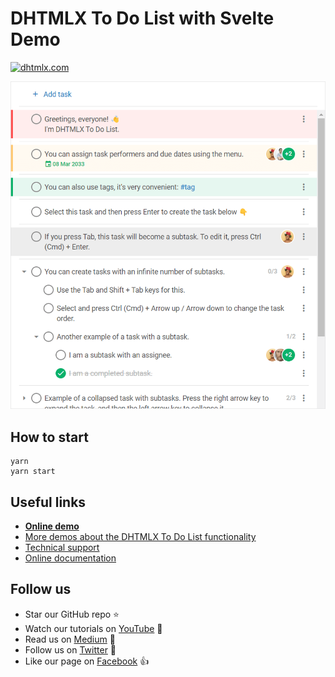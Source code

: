 # DHTMLX To Do List with Svelte Demo

[![dhtmlx.com](https://img.shields.io/badge/made%20by-DHTMLX-blue)](https://dhtmlx.com/)

![DHTMLX To Do List with Svelte Demo](https://raw.githubusercontent.com/DHTMLX/svelte-todolist-demo/master/to-do-list.png)

## How to start

```
yarn 
yarn start
```

## Useful links

- **[Online demo](https://replit.com/@dhtmlx/dhtmlx-to-do-list-with-svelte)**
- [More demos about the DHTMLX To Do List functionality](https://snippet.dhtmlx.com/3vwlbwee?tag=todolist)
- [Technical support](https://forum.dhtmlx.com/c/todo)
- [Online  documentation](https://docs.dhtmlx.com/todolist/)

## Follow us

- Star our GitHub repo :star:
- Watch our tutorials on [YouTube](https://www.youtube.com/user/dhtmlx/videos) :eyes:
- Read us on [Medium](https://dhtmlx.medium.com) :newspaper:
- Follow us on [Twitter](https://twitter.com/dhtmlx) :feet:
- Like our page on [Facebook](https://www.facebook.com/dhtmlx/) :thumbsup:
